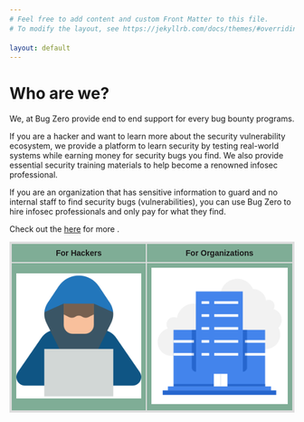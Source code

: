 ```yaml
---
# Feel free to add content and custom Front Matter to this file.
# To modify the layout, see https://jekyllrb.com/docs/themes/#overriding-theme-defaults

layout: default
---
```

<style>
table {
  font-family: arial, sans-serif;
  border-collapse: collapse;
  width: 100%;
  border: 2px solid #dddddd;
}

td, th {
  border: 2px solid #dddddd;
  text-align: left;
  padding: 8px;
  background-color: #7fad96;
}

tr:nth-child(even) {
  background-color: #7fad96;
}
</style>

<h1>Who are we?</h1>

We, at Bug Zero provide end to end support for every bug bounty programs.

If you are a hacker and want to learn more about the security vulnerability ecosystem, we provide 
a platform to learn security by testing real-world systems while earning money for 
security bugs you find. We also provide essential security training materials to help 
become a renowned infosec professional.

If you are an organization that has sensitive information to guard and no internal 
staff to find security bugs (vulnerabilities), you can use Bug Zero to hire infosec 
professionals and only pay for what they find.


Check out the [here][jekyll-docs] for more .

[jekyll-docs]: http://127.0.0.1:4000/jekyll/update/2019/12/30/welcome-to-jekyll.html

<table><tr>
<th><center>For Hackers</center></th>
<th><center>For Organizations</center></th>
</tr>
<tr>
<td><a href="http://127.0.0.1:4000/about1/"><img src="assets/image_hack.png" alt="hacker" width="400"/></a></td>
<td><a href="http://127.0.0.1:4000/about1/"><img src="assets/image.png" alt="company" width="400"/></a></td>
</tr></table>

